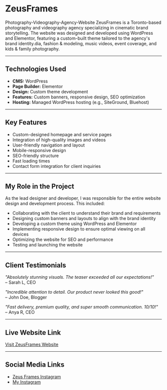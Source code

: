 # ZeusFrames
Photography-Videography-Agency-Website
 ZeusFrames is a Toronto-based photography and videography agency specializing in cinematic brand storytelling. The website was designed and developed using WordPress and Elementor, featuring a custom-built theme tailored to the agency's brand identity.dia, fashion &amp; modeling, music videos, event coverage, and kids &amp; family photography.

---

## Technologies Used

- **CMS:** WordPress  
- **Page Builder:** Elementor  
- **Design:** Custom theme development  
- **Features:** Custom banners, responsive design, SEO optimization  
- **Hosting:** Managed WordPress hosting (e.g., SiteGround, Bluehost)

---

## Key Features

- Custom-designed homepage and service pages  
- Integration of high-quality images and videos  
- User-friendly navigation and layout  
- Mobile-responsive design  
- SEO-friendly structure  
- Fast loading times  
- Contact form integration for client inquiries

---

## My Role in the Project

As the lead designer and developer, I was responsible for the entire website design and development process. This included:

- Collaborating with the client to understand their brand and requirements  
- Designing custom banners and layouts to align with the brand identity  
- Developing a custom theme using WordPress and Elementor  
- Implementing responsive design to ensure optimal viewing on all devices  
- Optimizing the website for SEO and performance  
- Testing and launching the website

---

## Client Testimonials

_"Absolutely stunning visuals. The teaser exceeded all our expectations!"_  
– Sarah L, CEO

_"Incredible attention to detail. Our product never looked this good!"_  
– John Doe, Blogger

_"Fast delivery, premium quality, and super smooth communication. 10/10!"_  
– Anya R, CEO

---

## Live Website Link

[Visit ZeusFrames Website](https://zeusframes.ca)

---

## Social Media Links

- [Zeus Frames Instagram](https://www.instagram.com/zeus.frames.inc)
- [My Instagram](https://www.instagram.com/programmer.amir)
